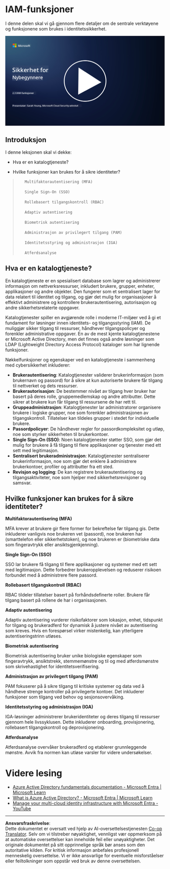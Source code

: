 <!--
CO_OP_TRANSLATOR_METADATA:
{
  "original_hash": "bf0b8a54f2c69951744df5a94bc923f7",
  "translation_date": "2025-09-04T01:56:13+00:00",
  "source_file": "2.3 IAM capabilities.md",
  "language_code": "no"
}
-->
# IAM-funksjoner

I denne delen skal vi gå gjennom flere detaljer om de sentrale verktøyene og funksjonene som brukes i identitetssikkerhet.

[![Se videoen](../../translated_images/2-3_placeholder.627bdd56f0e6915d1c44f876715c48e2b27507edc096c3e5fe6c3b228fdd4cf5.no.png)](https://learn-video.azurefd.net/vod/player?id=330158a0-95ef-434b-b308-6fc41eab4bd5)

## Introduksjon

I denne leksjonen skal vi dekke:

 - Hva er en katalogtjeneste?
      
     
    
 - Hvilke funksjoner kan brukes for å sikre identiteter?
>
>        Multifaktorautentisering (MFA)
> 
>        Single Sign-On (SSO)
> 
>        Rollebasert tilgangskontroll (RBAC)
> 
>        Adaptiv autentisering
> 
>        Biometrisk autentisering
> 
>        Administrasjon av privilegert tilgang (PAM)
> 
>        Identitetsstyring og administrasjon (IGA)
> 
>        Atferdsanalyse

## Hva er en katalogtjeneste?

En katalogtjeneste er en spesialisert database som lagrer og administrerer informasjon om nettverksressurser, inkludert brukere, grupper, enheter, applikasjoner og andre objekter. Den fungerer som et sentralisert lager for data relatert til identitet og tilgang, og gjør det mulig for organisasjoner å effektivt administrere og kontrollere brukerautentisering, autorisasjon og andre sikkerhetsrelaterte oppgaver.

Katalogtjenester spiller en avgjørende rolle i moderne IT-miljøer ved å gi et fundament for løsninger innen identitets- og tilgangsstyring (IAM). De muliggjør sikker tilgang til ressurser, håndhever tilgangspolicyer og forenkler administrative oppgaver. En av de mest kjente katalogtjenestene er Microsoft Active Directory, men det finnes også andre løsninger som LDAP (Lightweight Directory Access Protocol) kataloger som har lignende funksjoner.

Nøkkelfunksjoner og egenskaper ved en katalogtjeneste i sammenheng med cybersikkerhet inkluderer:

 - **Brukerautentisering**: Katalogtjenester validerer brukerinformasjon (som brukernavn og passord) for å sikre at kun autoriserte brukere får tilgang til nettverket og dets ressurser.
 - **Brukerautorisasjon**: De bestemmer nivået av tilgang hver bruker har basert på deres rolle, gruppemedlemskap og andre attributter. Dette sikrer at brukere kun får tilgang til ressursene de har rett til.
 - **Gruppeadministrasjon**: Katalogtjenester lar administratorer organisere brukere i logiske grupper, noe som forenkler administrasjonen av tilgangskontroll. Tillatelser kan tildeles grupper i stedet for individuelle brukere.
 - **Passordpolicyer**: De håndhever regler for passordkompleksitet og utløp, noe som styrker sikkerheten til brukerkontoer.
 - **Single Sign-On (SSO)**: Noen katalogtjenester støtter SSO, som gjør det mulig for brukere å få tilgang til flere applikasjoner og tjenester med ett sett med legitimasjon.
 - **Sentralisert brukeradministrasjon**: Katalogtjenester sentraliserer brukerinformasjon, noe som gjør det enklere å administrere brukerkontoer, profiler og attributter fra ett sted.
 - **Revisjon og logging**: De kan registrere brukerautentisering og tilgangsaktiviteter, noe som hjelper med sikkerhetsrevisjoner og samsvar.

## Hvilke funksjoner kan brukes for å sikre identiteter?

**Multifaktorautentisering (MFA)**

MFA krever at brukere gir flere former for bekreftelse før tilgang gis. Dette inkluderer vanligvis noe brukeren vet (passord), noe brukeren har (smarttelefon eller sikkerhetstoken), og noe brukeren er (biometriske data som fingeravtrykk eller ansiktsgjenkjenning).

**Single Sign-On (SSO)**

SSO lar brukere få tilgang til flere applikasjoner og systemer med ett sett med legitimasjon. Dette forbedrer brukeropplevelsen og reduserer risikoen forbundet med å administrere flere passord.

**Rollebasert tilgangskontroll (RBAC)**

RBAC tildeler tillatelser basert på forhåndsdefinerte roller. Brukere får tilgang basert på rollene de har i organisasjonen.

**Adaptiv autentisering**

Adaptiv autentisering vurderer risikofaktorer som lokasjon, enhet, tidspunkt for tilgang og brukeradferd for dynamisk å justere nivået av autentisering som kreves. Hvis en forespørsel virker mistenkelig, kan ytterligere autentiseringstrinn utløses.

**Biometrisk autentisering**

Biometrisk autentisering bruker unike biologiske egenskaper som fingeravtrykk, ansiktstrekk, stemmemønstre og til og med atferdsmønstre som skrivehastighet for identitetsverifisering.

**Administrasjon av privilegert tilgang (PAM)**

PAM fokuserer på å sikre tilgang til kritiske systemer og data ved å håndheve strenge kontroller på privilegerte kontoer. Det inkluderer funksjoner som tilgang ved behov og sesjonsovervåking.

**Identitetsstyring og administrasjon (IGA)**

IGA-løsninger administrerer brukeridentiteter og deres tilgang til ressurser gjennom hele livssyklusen. Dette inkluderer onboarding, provisjonering, rollebasert tilgangskontroll og deprovisjonering.

**Atferdsanalyse**

Atferdsanalyse overvåker brukeradferd og etablerer grunnleggende mønstre. Avvik fra normen kan utløse varsler for videre undersøkelser.

# Videre lesing
- [Azure Active Directory fundamentals documentation - Microsoft Entra | Microsoft Learn](https://learn.microsoft.com/azure/active-directory/fundamentals/?WT.mc_id=academic-96948-sayoung)
- [What is Azure Active Directory? - Microsoft Entra | Microsoft Learn](https://learn.microsoft.com/azure/active-directory/fundamentals/whatis?WT.mc_id=academic-96948-sayoung)
- [Manage your multi-cloud identity infrastructure with Microsoft Entra - YouTube](https://www.youtube.com/watch?v=9qQiq3wTS2Y&list=PLXtHYVsvn_b_gtX1-NB62wNervQx1Fhp4&index=18)

---

**Ansvarsfraskrivelse**:  
Dette dokumentet er oversatt ved hjelp av AI-oversettelsestjenesten [Co-op Translator](https://github.com/Azure/co-op-translator). Selv om vi tilstreber nøyaktighet, vennligst vær oppmerksom på at automatiske oversettelser kan inneholde feil eller unøyaktigheter. Det originale dokumentet på sitt opprinnelige språk bør anses som den autoritative kilden. For kritisk informasjon anbefales profesjonell menneskelig oversettelse. Vi er ikke ansvarlige for eventuelle misforståelser eller feiltolkninger som oppstår ved bruk av denne oversettelsen.